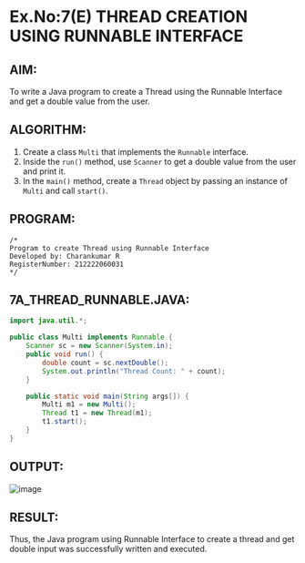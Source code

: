 # Ex.No:7(E) THREAD CREATION USING RUNNABLE INTERFACE

## AIM:
To write a Java program to create a Thread using the Runnable Interface and get a double value from the user.

## ALGORITHM:
1. Create a class `Multi` that implements the `Runnable` interface.
2. Inside the `run()` method, use `Scanner` to get a double value from the user and print it.
3. In the `main()` method, create a `Thread` object by passing an instance of `Multi` and call `start()`.

## PROGRAM:
```
/*
Program to create Thread using Runnable Interface
Developed by: Charankumar R
RegisterNumber: 212222060031
*/
```

## 7A_THREAD_RUNNABLE.JAVA:
```java
import java.util.*;

public class Multi implements Runnable {  
    Scanner sc = new Scanner(System.in);
    public void run() {  
        double count = sc.nextDouble();
        System.out.println("Thread Count: " + count);  
    }  

    public static void main(String args[]) {  
        Multi m1 = new Multi(); 
        Thread t1 = new Thread(m1); 
        t1.start();  
    }  
}
```

## OUTPUT:
![image](https://github.com/user-attachments/assets/4172e921-a68e-4926-b6e1-281e23d54792)


## RESULT:
Thus, the Java program using Runnable Interface to create a thread and get double input was successfully written and executed.
